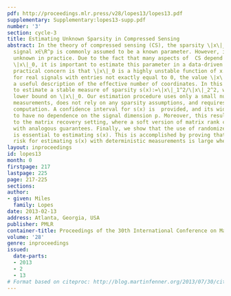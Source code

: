 ```yaml
---
pdf: http://proceedings.mlr.press/v28/lopes13/lopes13.pdf
supplementary: Supplementary:lopes13-supp.pdf
number: '3'
section: cycle-3
title: Estimating Unknown Sparsity in Compressed Sensing
abstract: In the theory of compressed sensing (CS), the sparsity \|x\|_0 of the unknown
  signal x∈\R^p is commonly assumed to be a known parameter. However, it is typically
  unknown in practice. Due to the fact that many aspects of  CS depend on knowing
  \|x\|_0, it is important to estimate this parameter in a data-driven way. A second
  practical concern is that \|x\|_0 is a highly unstable function of x. In particular,
  for real signals with entries not exactly equal to 0, the value \|x\|_0=p is not
  a useful description of the effective number of coordinates. In this paper, we propose
  to estimate a stable measure of sparsity s(x):=\|x\|_1^2/\|x\|_2^2, which is a sharp
  lower bound on \|x\|_0. Our estimation procedure uses only a small number of linear
  measurements, does not rely on any sparsity assumptions, and requires very little
  computation. A confidence interval for s(x) is  provided, and its width is shown
  to have no dependence on the signal dimension p. Moreover, this result extends naturally
  to the matrix recovery setting, where a soft version of matrix rank can be estimated
  with analogous guarantees. Finally, we show that the use of randomized measurements
  is essential to estimating s(x). This is accomplished by proving that the minimax
  risk for estimating s(x) with deterministic measurements is large when n≪p.
layout: inproceedings
id: lopes13
month: 0
firstpage: 217
lastpage: 225
page: 217-225
sections: 
author:
- given: Miles
  family: Lopes
date: 2013-02-13
address: Atlanta, Georgia, USA
publisher: PMLR
container-title: Proceedings of the 30th International Conference on Machine Learning
volume: '28'
genre: inproceedings
issued:
  date-parts:
  - 2013
  - 2
  - 13
# Format based on citeproc: http://blog.martinfenner.org/2013/07/30/citeproc-yaml-for-bibliographies/
---
```

